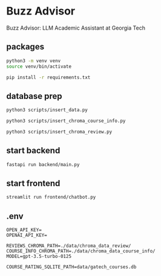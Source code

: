 # Buzz Advisor

Buzz Advisor: LLM Academic Assistant at Georgia Tech

## packages

```bash
python3 -m venv venv
source venv/bin/activate
```

```bash
pip install -r requirements.txt
```

## database prep

```bash
python3 scripts/insert_data.py

python3 scripts/insert_chroma_course_info.py

python3 scripts/insert_chroma_review.py
```

## start backend

```bash
fastapi run backend/main.py
```

## start frontend

```bash
streamlit run frontend/chatbot.py
```

## .env

```
OPEN_API_KEY=
OPENAI_API_KEY=

REVIEWS_CHROMA_PATH=./data/chroma_data_review/
COURSE_INFO_CHROMA_PATH=./data/chroma_data_course_info/
MODEL=gpt-3.5-turbo-0125

COURSE_RATING_SQLITE_PATH=data/gatech_courses.db
```
